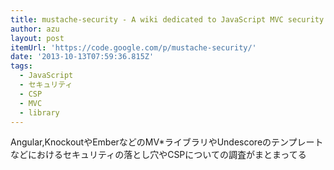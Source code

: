 ```yaml
---
title: mustache-security - A wiki dedicated to JavaScript MVC security pitfalls - Google Project Hosting
author: azu
layout: post
itemUrl: 'https://code.google.com/p/mustache-security/'
date: '2013-10-13T07:59:36.815Z'
tags:
  - JavaScript
  - セキュリティ
  - CSP
  - MVC
  - library
---
```

Angular,KnockoutやEmberなどのMV*ライブラリやUndescoreのテンプレートなどにおけるセキュリティの落とし穴やCSPについての調査がまとまってる
